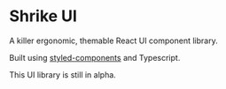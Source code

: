 # Shrike UI

A killer ergonomic, themable React UI component library.

Built using [styled-components](https://styled-components.com/) and Typescript.

This UI library is still in alpha.
